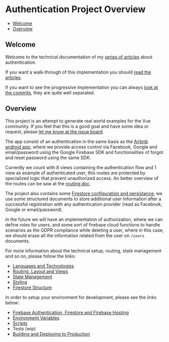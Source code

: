 # Authentication Project Overview

- [Welcome](#welcome)
- [Overview](#overview)

## Welcome

Welcome to the technical documentation of my [series of articles](articles.md) about authentication.

If you want a walk-through of this implementation you should [read the articles](articles.md).

If you want to see the progressive implementation you can always [look at the commits](https://github.com/alexrohleder/a2/commits/master), they are quite well separated.

## Overview

This project is an attempt to generate real world examples for the Vue community. If you feel that this is a good goal and have some idea or request, please [let me know at the issue board](https://github.com/alexrohleder/a2/issues).

The app consist of an authentication in the same basis as the [Airbnb android app](https://play.google.com/store/apps/details?id=com.airbnb.android&hl=en), where we provide access control via Facebook, Google and email/password using the Google Firebase SDK and functionalities of forgot and reset password using the same SDK.

Currently we count with 8 views containing the authentication flow and 1 view as example of authenticated user, this routes are protected by specialized logic that prevent unauthorized access. An better overview of the routes can be saw at the [routing doc](routing.md).

The project also contains some [Firestore configuration and persistance](firestore.md), we use some structured documents to store additional user information after a successful registration with any authentication provider (read as Facebook, Google or email/password).

In the future we will have an implementation of authorization, where we can define roles for users, and some sort of firebase cloud functions to handle scenarios as the GDPR compliance while deleting a user, where in this case, we should erase all the information related from the user on `/users` documents.

For more information about the technical setup, routing, state management and so on, please follow the links:

- [Languages and Technologies](technologies.md)
- [Routing, Layout and Views](routing.md)
- [State Management](state.md)
- [Styling](styling.md)
- [Firestore Structure](firestore.md)

In order to setup your environment for development, please see the links below:

- [Firebase Authentication, Firestore and Firebase Hosting](firebase.md)
- [Environment Variables](environment.md)
- [Scripts](scripts.md)
- Tests (wip)
- [Building and Deploying to Production](building.md)

